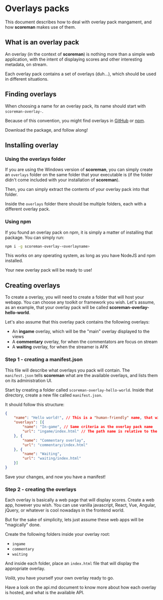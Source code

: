 # Overlays packs

This document describes how to deal with overlay pack mangament, and how **scoreman** makes use of them.

## What is an overlay pack

An overlay (in the context of **scoreman**) is nothing more than a simple web application, with the intent of displaying scores and other interesting metadata, on stream.

Each overlay pack contains a set of overlays (duh...), which should be used in different situations.

## Finding overlays

When choosing a name for an overlay pack, its name should start with ```scoreman-overlay-```.

Because of this convention, you might find overlays in [GitHub](https://github.com/search?q=scoreman-overlay-) or [npm](https://www.npmjs.com/search?q=scoreman-overlay-).

Download the package, and follow along!

## Installing overlay

### Using the overlays folder

If you are using the Windows version of **scoreman**, you can simply create an ```overlays``` folder on the same folder that your executable is (if the folder didn't come included with your installation of **scoreman**).

Then, you can simply extract the contents of your overlay pack into that folder.

Inside the ```overlays``` folder there should be multiple folders, each with a different overlay pack.

### Using npm

If you found an overlay pack on npm, it is simply a matter of installing that package. You can simply run:

```bash
npm i -g scoreman-overlay-<overlayname>
```

This works on any operating system, as long as you have NodeJS and npm installed.

Your new overlay pack will be ready to use!

## Creating overlays

To create a overlay, you will need to create a folder that will host your webapp.
You can choose any toolkit or framework you wish. Let's assume, as an example, that your
overlay pack will be called **scoreman-overlay-hello-world**.

Let's also assume that this overlay pack contains the following overlays:
* An **ingame** overlay, which will be the "main" overlay displayed to the views
* A **commentary** overlay, for when the commentators are focus on stream
* A **waiting** overlay, for when the streamer is AFK

### Step 1 - creating a **manifest.json**

This file will describe what overlays you pack will contain. The ```manifest.json``` tells **scoreman** what are the available overlays, and lists them on its administration UI.

Start by creating a folder called ```scoreman-overlay-hello-world```.
Inside that directory, create a new file called ```manifest.json```.

It should follow this structure:
```json
{
    "name": "Hello world!", // This is a "human-friendly" name, that will be displayed on the Admin UI
    "overlays": [{
        "name": "In-game", // Same criteria as the overlay pack name
        "url": "ingame/index.html" // The path name is relative to the root of your overlay pack
    }, {
        "name": "Commentary overlay",
        "url": "commentary/index.html"
    }, {
        "name": "Waiting",
        "url": "waiting/index.html"
    }]
}
```

Save your changes, and now you have a manifest!

### Step 2 - creating the overlays

Each overlay is basically a web page that will display scores. Create a web app, however you wish. You can use vanilla javascript, React, Vue, Angular, jQuery, or whatever is cool nowadays in the frontend world.

But for the sake of simplicity, lets just assume these web apps will be "magically" done.

Create the following folders inside your overlay root:
* ```ingame```
* ```commentary```
* ```waiting```

And inside each folder, place an ```index.html``` file that will display the appropriate overlay.

*Voilà*, you have yourself your own overlay ready to go.

Have a look on the api.md document to know more about how each overlay is hosted, and what is the available API.